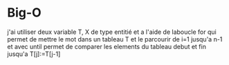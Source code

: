 # Big-O
j'ai utiliser deux variable T, X de type entitié et a l'aide de laboucle for qui permet de mettre le mot dans un tableau T  et le parcourir
de i=1 jusqu'a n-1 et avec until permet de comparer les elements du tableau debut et fin jusqu'a T[j]:=T[j-1]
